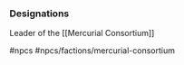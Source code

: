 ### Designations
Leader of the [[Mercurial Consortium]]



#npcs #npcs/factions/mercurial-consortium
